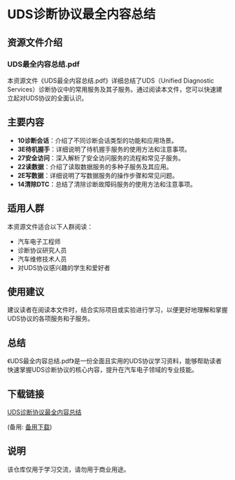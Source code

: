 # UDS诊断协议最全内容总结

## 资源文件介绍

### UDS最全内容总结.pdf

本资源文件《UDS最全内容总结.pdf》详细总结了UDS（Unified Diagnostic Services）诊断协议中的常用服务及其子服务。通过阅读本文件，您可以快速建立起对UDS协议的全面认识。

## 主要内容

- **10诊断会话**：介绍了不同诊断会话类型的功能和应用场景。
- **3E待机握手**：详细说明了待机握手服务的使用方法和注意事项。
- **27安全访问**：深入解析了安全访问服务的流程和常见子服务。
- **22读数据**：介绍了读取数据服务的多种子服务及其应用。
- **2E写数据**：详细说明了写数据服务的操作步骤和常见问题。
- **14清除DTC**：总结了清除诊断故障码服务的使用方法和注意事项。

## 适用人群

本资源文件适合以下人群阅读：

- 汽车电子工程师
- 诊断协议研究人员
- 汽车维修技术人员
- 对UDS协议感兴趣的学生和爱好者

## 使用建议

建议读者在阅读本文件时，结合实际项目或实验进行学习，以便更好地理解和掌握UDS协议的各项服务和子服务。

## 总结

《UDS最全内容总结.pdf》是一份全面且实用的UDS协议学习资料，能够帮助读者快速掌握UDS诊断协议的核心内容，提升在汽车电子领域的专业技能。

## 下载链接
[UDS诊断协议最全内容总结](https://pan.quark.cn/s/e0f93981ec16) 

(备用: [备用下载](https://pan.baidu.com/s/1XbWAyOIyPCxUwdeAVTvRfg?pwd=1234))

## 说明

该仓库仅用于学习交流，请勿用于商业用途。
